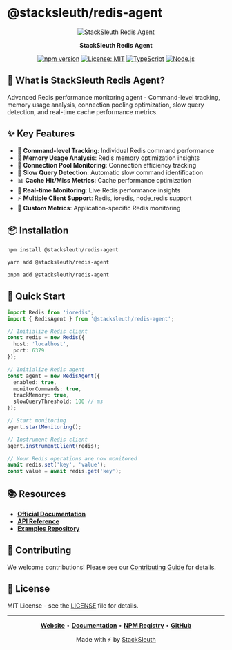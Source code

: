 # @stacksleuth/redis-agent

<div align="center">

![StackSleuth Redis Agent](https://via.placeholder.com/200x80/4A90E2/FFFFFF?text=Redis%20Agent)

**StackSleuth Redis Agent**

[![npm version](https://badge.fury.io/js/%40stacksleuth%2Fredis-agent.svg)](https://badge.fury.io/js/%40stacksleuth%2Fredis-agent)
[![License: MIT](https://img.shields.io/badge/License-MIT-yellow.svg)](https://opensource.org/licenses/MIT)
[![TypeScript](https://img.shields.io/badge/TypeScript-5.0+-blue.svg)](https://www.typescriptlang.org/)
[![Node.js](https://img.shields.io/badge/Node.js-18.0+-green.svg)](https://nodejs.org/)

</div>

## 🚀 What is StackSleuth Redis Agent?

Advanced Redis performance monitoring agent - Command-level tracking, memory usage analysis, connection pooling optimization, slow query detection, and real-time cache performance metrics.

## ✨ Key Features

- 🔴 **Command-level Tracking**: Individual Redis command performance
- 💾 **Memory Usage Analysis**: Redis memory optimization insights
- 🔗 **Connection Pool Monitoring**: Connection efficiency tracking
- 🐌 **Slow Query Detection**: Automatic slow command identification
- 📊 **Cache Hit/Miss Metrics**: Cache performance optimization
- 🔄 **Real-time Monitoring**: Live Redis performance insights
- ⚡ **Multiple Client Support**: Redis, ioredis, node_redis support
- 🎯 **Custom Metrics**: Application-specific Redis monitoring

## 📦 Installation

```bash
npm install @stacksleuth/redis-agent
```

```bash
yarn add @stacksleuth/redis-agent
```

```bash
pnpm add @stacksleuth/redis-agent
```

## 🏁 Quick Start

```typescript
import Redis from 'ioredis';
import { RedisAgent } from '@stacksleuth/redis-agent';

// Initialize Redis client
const redis = new Redis({
  host: 'localhost',
  port: 6379
});

// Initialize Redis agent
const agent = new RedisAgent({
  enabled: true,
  monitorCommands: true,
  trackMemory: true,
  slowQueryThreshold: 100 // ms
});

// Start monitoring
agent.startMonitoring();

// Instrument Redis client
agent.instrumentClient(redis);

// Your Redis operations are now monitored
await redis.set('key', 'value');
const value = await redis.get('key');
```

## 📚 Resources

- **[Official Documentation](https://github.com/Jack-GitHub12/StackSleuth#readme)**
- **[API Reference](https://github.com/Jack-GitHub12/StackSleuth/blob/main/docs/redis-agent.md)**
- **[Examples Repository](https://github.com/Jack-GitHub12/StackSleuth/tree/main/examples/redis-agent)**

## 🤝 Contributing

We welcome contributions! Please see our [Contributing Guide](https://github.com/Jack-GitHub12/StackSleuth/blob/main/CONTRIBUTING.md) for details.

## 📄 License

MIT License - see the [LICENSE](https://github.com/Jack-GitHub12/StackSleuth/blob/main/LICENSE) file for details.

---

<div align="center">

**[Website](https://github.com/Jack-GitHub12/StackSleuth)** • 
**[Documentation](https://github.com/Jack-GitHub12/StackSleuth#readme)** • 
**[NPM Registry](https://www.npmjs.com/package/@stacksleuth/redis-agent)** • 
**[GitHub](https://github.com/Jack-GitHub12/StackSleuth)**

Made with ⚡ by [StackSleuth](https://github.com/Jack-GitHub12/StackSleuth)

</div>